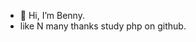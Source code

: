 - 👋 Hi, I’m Benny.
- like N many thanks study php on github.


<!---
bennycisbtfl/bennycisbtfl is a ✨ special ✨ repository because its `README.md` (this file) appears on your GitHub profile.
You can click the Preview link to take a look at your changes.
--->
